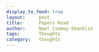 ```yaml
---
display_to_feed: true
layout:     post
title:      Papers Read
author:     Noel Csomay-Shanklin
tags:       Thoughts
category:   thoughts
---
```

<script src="https://bibbase.org/show?bib=https%3A%2F%2Fapi.zotero.org%2Fusers%2F5612529%2Fcollections%2F2PBJPVSD%2Fitems%3Fkey%3DaiprMlXOSKe71AbbxNPHHfe7%26format%3Dbibtex%26limit%3D100&jsonp=1"></script> 
